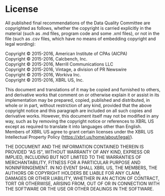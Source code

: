# License

All published final recommendations of the Data Quality Committee are copyrighted as follows, whether the copyright is carried explicitly in the material (such as .md files, program code and some .xml files), or not in the file (such as .csv files, which have no means of embedding copyright and legal wording):

Copyright © 2015-2016, American Institute of CPAs (AICPA)  
Copyright © 2015-2016, Calcbench, Inc.  
Copyright © 2015-2016, Merrill Communications LLC  
Copyright © 2015-2016, Vintage, a division of PR Newswire  
Copyright © 2015-2016, Workiva Inc.  
Copyright © 2015-2016, XBRL US, Inc.  

This document and translations of it may be copied and furnished to others, and derivative works that comment on or otherwise explain it or assist in its implementation may be prepared, copied, published and distributed, in whole or in part, without restriction of any kind, provided that the above copyright notice and this paragraph are included on all such copies and derivative works. However, this document itself may not be modified in any way, such as by removing the copyright notice or references to XBRL US except as required to translate it into languages other than English. Members of XBRL US agree to grant certain licenses under the XBRL US Intellectual Property Policy (https://xbrl.us/home/about/legal/).

THE DOCUMENT AND THE INFORMATION CONTAINED THEREIN IS PROVIDED "AS IS", WITHOUT WARRANTY OF ANY KIND, EXPRESS OR IMPLIED, INCLUDING BUT NOT LIMITED TO THE WARRANTIES OF MERCHANTABILITY, FITNESS FOR A PARTICULAR PURPOSE AND NONINFRINGEMENT.  IN NO EVENT SHALL XBRL US, THE MEMBERS, THE AUTHORS OR COPYRIGHT HOLDERS BE LIABLE FOR ANY CLAIM, DAMAGES OR OTHER LIABILITY, WHETHER IN AN ACTION OF CONTRACT, TORT OR OTHERWISE, ARISING FROM, OUT OF OR IN CONNECTION WITH THE SOFTWARE OR THE USE OR OTHER DEALINGS IN THE SOFTWARE.
